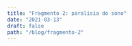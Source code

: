 ```yaml
---
title: "Fragmento 2: paralisia do sono"
date: "2021-03-13"
draft: false
path: "/blog/fragmento-2"
---
```


